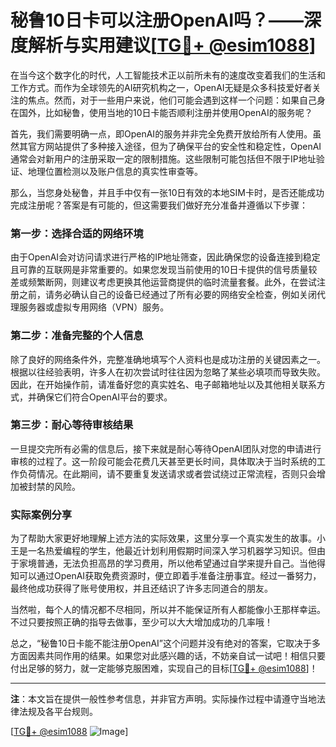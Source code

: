 # 秘鲁10日卡可以注册OpenAI吗？——深度解析与实用建议[[TG💪+ @esim1088](https://t.me/s/esim1088)]

在当今这个数字化的时代，人工智能技术正以前所未有的速度改变着我们的生活和工作方式。而作为全球领先的AI研究机构之一，OpenAI无疑是众多科技爱好者关注的焦点。然而，对于一些用户来说，他们可能会遇到这样一个问题：如果自己身在国外，比如秘鲁，使用当地的10日卡能否顺利注册并使用OpenAI的服务呢？

首先，我们需要明确一点，即OpenAI的服务并非完全免费开放给所有人使用。虽然其官方网站提供了多种接入途径，但为了确保平台的安全性和稳定性，OpenAI通常会对新用户的注册采取一定的限制措施。这些限制可能包括但不限于IP地址验证、地理位置检测以及账户信息的真实性审查等。

那么，当您身处秘鲁，并且手中仅有一张10日有效的本地SIM卡时，是否还能成功完成注册呢？答案是有可能的，但这需要我们做好充分准备并遵循以下步骤：

### 第一步：选择合适的网络环境

由于OpenAI会对访问请求进行严格的IP地址筛查，因此确保您的设备连接到稳定且可靠的互联网是非常重要的。如果您发现当前使用的10日卡提供的信号质量较差或频繁断网，则建议考虑更换其他运营商提供的临时流量套餐。此外，在尝试注册之前，请务必确认自己的设备已经通过了所有必要的网络安全检查，例如关闭代理服务器或虚拟专用网络（VPN）服务。

### 第二步：准备完整的个人信息

除了良好的网络条件外，完整准确地填写个人资料也是成功注册的关键因素之一。根据以往经验表明，许多人在初次尝试时往往因为忽略了某些必填项而导致失败。因此，在开始操作前，请准备好您的真实姓名、电子邮箱地址以及其他相关联系方式，并确保它们符合OpenAI平台的要求。

### 第三步：耐心等待审核结果

一旦提交完所有必需的信息后，接下来就是耐心等待OpenAI团队对您的申请进行审核的过程了。这一阶段可能会花费几天甚至更长时间，具体取决于当时系统的工作负荷情况。在此期间，请不要重复发送请求或者尝试绕过正常流程，否则只会增加被封禁的风险。

### 实际案例分享

为了帮助大家更好地理解上述方法的实际效果，这里分享一个真实发生的故事。小王是一名热爱编程的学生，他最近计划利用假期时间深入学习机器学习知识。但由于家境普通，无法负担高昂的学习费用，所以他希望通过自学来提升自己。当他得知可以通过OpenAI获取免费资源时，便立即着手准备注册事宜。经过一番努力，最终他成功获得了账号使用权，并且还结识了许多志同道合的朋友。

当然啦，每个人的情况都不尽相同，所以并不能保证所有人都能像小王那样幸运。不过只要按照正确的指导去做事，至少可以大大增加成功的几率哦！

总之，“秘鲁10日卡能不能注册OpenAI”这个问题并没有绝对的答案，它取决于多方面因素共同作用的结果。如果您对此感兴趣的话，不妨亲自试一试吧！相信只要付出足够的努力，就一定能够克服困难，实现自己的目标[[TG💪+ @esim1088](https://t.me/s/esim1088)]！

---

**注**：本文旨在提供一般性参考信息，并非官方声明。实际操作过程中请遵守当地法律法规及各平台规则。

[[TG💪+ @esim1088](https://t.me/s/esim1088) ![Image](https://i.postimg.cc/4NQfJmqS/Snipaste-2025-05-13-00-14-12.png)]